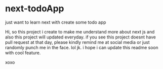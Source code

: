 # next-todoApp
just want to learn next with create some todo app

Hi, so this project i create to make me understand more about next js and also this project will updated everyday. if you see this project doesnt have pull request at that day, please kindly remind me at social media or just randomly punch me in the face. lol jk. i hope i can update this readme soon with cool feature.

xoxo
